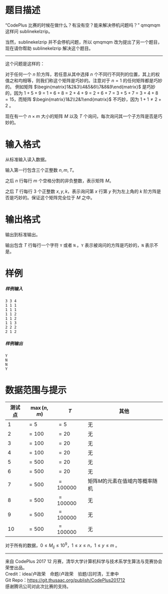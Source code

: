 
# 题目描述

“CodePlus 比赛的时候在做什么？有没有空？能来解决停机问题吗？” qmqmqm 这样问 sublinekelzrip。

当然，sublinekelzrip 并不会停机问题，所以 qmqmqm 改为提出了另一个题目，现在请你帮助 sublinekelzrip 解决这个题目。

<hr style='color: #ddd; margin-bottom: 1em'>

这个问题是这样的：

对于任何一个 $n$ 阶方阵，若任意从其中选择 $n$ 个不同行不同列的位置，其上的权值之和均相等，则我们称这个矩阵是巧妙的。注意对于 $n=1$ 的任何矩阵都是巧妙的。
例如矩阵 $\begin{matrix}1&2&3\\4&5&6\\7&8&9\end{matrix}$ 是巧妙的，因为 $1+5+9$ $=$ $1+6+8$ $=$ $2+4+9$ $=$ $2+6+7$ $=$ $3+5+7$ $=$ $3+4+8$ $=15$，而矩阵 $\begin{matrix}1&2\\2&1\end{matrix}$ 不巧妙，因为 $1+1 \neq 2+2$ 。

现在有一个 $n \times m$ 大小的矩阵 $M$ 以及 $T$ 个询问，每次询问其一个子方阵是否是巧妙的。

# 输入格式

从标准输入读入数据。

输入第一行包含三个正整数 $n,m,T$。

之后 $n$ 行每行 $m$ 个空格分割的非负整数，表示矩阵 $M$。

之后 $T$ 行每行 $3$ 个正整数 $x,y,k$，表示询问第 $x$ 行第 $y$ 列为左上角的 $k$ 阶方阵是否是巧妙的。保证这个矩阵完全位于 $M$ 之中。

# 输出格式

输出到标准输出。

输出包含 $T$ 行每行一个字符 `Y` 或者 `N` 。`Y` 表示被询问的方阵是巧妙的，`N` 表示不是。

# 样例

##### 样例输入

```plain
3 3 4
1 1 1
1 1 1
1 1 2
1 1 2
1 1 3
2 2 2
2 1 2

```

##### 样例输出

```plain
Y
N
N
Y

```

# 数据范围与提示

<!-- BEGIN: Migrated markdown table -->

| 测试点 | $\max(n,m)$ | $T$ | 其他 |
|-|-|-|-|
| 1 | $=5$ | $=5$ | 无 |
| 2 | $=100$ | $=20$ | 无 |
| 3 | $=100$ | $=20$ | 无 |
| 4 | $=100$ | $=20$ | 无 |
| 5 | $=500$ | $=20$ | 无 |
| 6 | $=500$ | $=20$ | 无 |
| 7 | $=500$ | $=100000$ | 矩阵$M$的元素在值域内等概率随机 |
| 8 | $=500$ | $=100000$ | 无 |
| 9 | $=500$ | $=100000$ | 无 |
| 10 | $=500$ | $=100000$ | 无 |

<!-- Migrated from original HTML table:
<table class="ui center aligned celled table">
<thead>
  <tr>
    <th rowspan="1">测试点</th>
    <th rowspan="1">$\max(n,m)$ </th>
    <th rowspan="1">$T$ </th>
    <th rowspan="1">其他</th>
  </tr>
</thead>
<tbody>
  <tr>
    <td rowspan="1">1</td>
    <td rowspan="1">$=5$ </td>
    <td rowspan="1">$=5$ </td>
    <td rowspan="6">无</td>
  </tr>
  <tr>
    <td rowspan="1">2</td>
    <td rowspan="3">$=100$ </td>
    <td rowspan="5">$=20$ </td>
  </tr>
  <tr>
    <td rowspan="1">3</td>
  </tr>
  <tr>
    <td rowspan="1">4</td>
  </tr>
  <tr>
    <td rowspan="1">5</td>
    <td rowspan="6">$=500$ </td>
  </tr>
  <tr>
    <td rowspan="1">6</td>
  </tr>
  <tr>
    <td rowspan="1">7</td>
    <td rowspan="4">$=100000$ </td>
    <td rowspan="1">矩阵$M$的元素在值域内等概率随机</td>
  </tr>
  <tr>
    <td rowspan="1">8</td>
    <td rowspan="3">无</td>
  </tr>
  <tr>
    <td rowspan="1">9</td>
  </tr>
  <tr>
    <td rowspan="1">10</td>
  </tr>
</tbody>
</table>
-->

<!-- END: Migrated markdown table --> 

对于所有的数据，$0 \leq M_{ij} \leq 10^9$，$1 \leq x \leq n$，$1 \leq y \leq m$ 。

<hr style='color: #ddd; margin-bottom: 1em'>

来自 CodePlus 2017 12 月赛，清华大学计算机科学与技术系学生算法与竞赛协会 荣誉出品。  
Credit：idea/卢政荣　命题/卢政荣　验题/吕时清，王聿中  
Git Repo：https://git.thusaac.org/publish/CodePlus201712  
感谢腾讯公司对此次比赛的支持。

